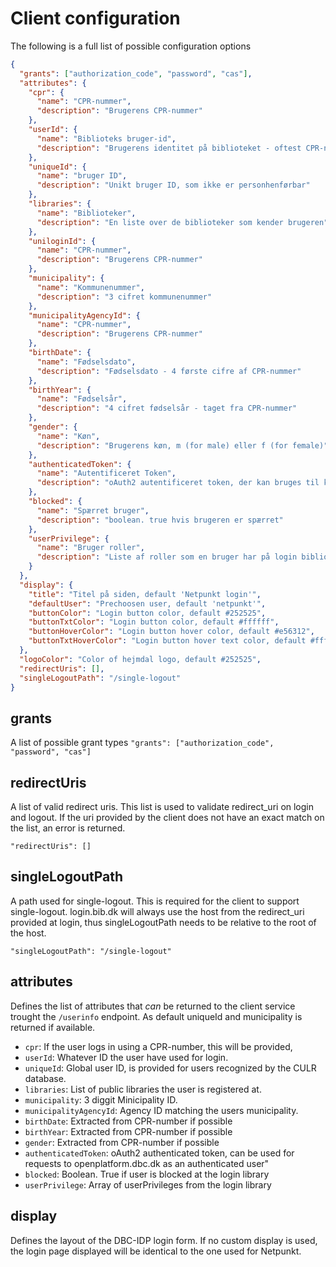 # Client configuration

The following is a full list of possible configuration options

```json
{
  "grants": ["authorization_code", "password", "cas"],
  "attributes": {
    "cpr": {
      "name": "CPR-nummer",
      "description": "Brugerens CPR-nummer"
    },
    "userId": {
      "name": "Biblioteks bruger-id",
      "description": "Brugerens identitet på biblioteket - oftest CPR-nummer"
    },
    "uniqueId": {
      "name": "bruger ID",
      "description": "Unikt bruger ID, som ikke er personhenførbar"
    },
    "libraries": {
      "name": "Biblioteker",
      "description": "En liste over de biblioteker som kender brugeren"
    },
    "uniloginId": {
      "name": "CPR-nummer",
      "description": "Brugerens CPR-nummer"
    },
    "municipality": {
      "name": "Kommunenummer",
      "description": "3 cifret kommunenummer"
    },
    "municipalityAgencyId": {
      "name": "CPR-nummer",
      "description": "Brugerens CPR-nummer"
    },
    "birthDate": {
      "name": "Fødselsdato",
      "description": "Fødselsdato - 4 første cifre af CPR-nummer"
    },
    "birthYear": {
      "name": "Fødselsår",
      "description": "4 cifret fødselsår - taget fra CPR-nummer"
    },
    "gender": {
      "name": "Køn",
      "description": "Brugerens køn, m (for male) eller f (for female)"
    },
    "authenticatedToken": {
      "name": "Autentificeret Token",
      "description": "oAuth2 autentificeret token, der kan bruges til kalde openplatform.dbc.dk som autentificeret bruger"
    },
    "blocked": {
      "name": "Spærret bruger",
      "description": "boolean. true hvis brugeren er spærret"
    },
    "userPrivilege": {
      "name": "Bruger roller",
      "description": "Liste af roller som en bruger har på login biblioteket"
    }
  },
  "display": {
    "title": "Titel på siden, default 'Netpunkt login'",
    "defaultUser": "Prechoosen user, default 'netpunkt'",
    "buttonColor": "Login button color, default #252525",
    "buttonTxtColor": "Login button color, default #ffffff",
    "buttonHoverColor": "Login button hover color, default #e56312",
    "buttonTxtHoverColor": "Login button hover text color, default #ffffff"
  },
  "logoColor": "Color of hejmdal logo, default #252525",
  "redirectUris": [],
  "singleLogoutPath": "/single-logout"
}
```

## grants

A list of possible grant types
`"grants": ["authorization_code", "password", "cas"]`

## redirectUris

A list of valid redirect uris. This list is used to validate redirect_uri on login and logout. If the uri provided by the client does not have an exact match on the list, an error is returned.

`"redirectUris": []`

## singleLogoutPath

A path used for single-logout. This is required for the client to support single-logout. login.bib.dk will always use the host from the redirect_uri provided at login, thus singleLogoutPath needs to be relative to the root of the host.

`"singleLogoutPath": "/single-logout"`

## attributes

Defines the list of attributes that _can_ be returned to the client service trought the `/userinfo` endpoint. As default uniqueId and municipality is returned if available.

* `cpr`: If the user logs in using a CPR-number, this will be provided,
* `userId`: Whatever ID the user have used for login.
* `uniqueId`: Global user ID, is provided for users recognized by the CULR database.
* `libraries`: List of public libraries the user is registered at.
* `municipality`: 3 diggit Minicipality ID.
* `municipalityAgencyId`: Agency ID matching the users municipality.
* `birthDate`: Extracted from CPR-number if possible
* `birthYear`: Extracted from CPR-number if possible
* `gender`: Extracted from CPR-number if possible
* `authenticatedToken`: oAuth2 authenticated token, can be used for requests to openplatform.dbc.dk as an authenticated user"
* `blocked`: Boolean. True if user is blocked at the login library
* `userPrivilege`: Array of userPrivileges from the login library

## display

Defines the layout of the DBC-IDP login form. If no custom display is used, the login page displayed will be identical to the one used for Netpunkt.  
